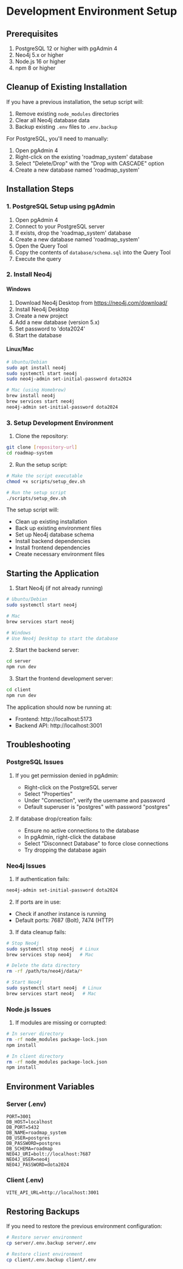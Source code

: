 # Development Environment Setup

## Prerequisites

1. PostgreSQL 12 or higher with pgAdmin 4
2. Neo4j 5.x or higher
3. Node.js 16 or higher
4. npm 8 or higher

## Cleanup of Existing Installation

If you have a previous installation, the setup script will:
1. Remove existing `node_modules` directories
2. Clear all Neo4j database data
3. Backup existing `.env` files to `.env.backup`

For PostgreSQL, you'll need to manually:
1. Open pgAdmin 4
2. Right-click on the existing 'roadmap_system' database
3. Select "Delete/Drop" with the "Drop with CASCADE" option
4. Create a new database named 'roadmap_system'

## Installation Steps

### 1. PostgreSQL Setup using pgAdmin

1. Open pgAdmin 4
2. Connect to your PostgreSQL server
3. If exists, drop the 'roadmap_system' database
4. Create a new database named 'roadmap_system'
5. Open the Query Tool
6. Copy the contents of `database/schema.sql` into the Query Tool
7. Execute the query

### 2. Install Neo4j

#### Windows
1. Download Neo4j Desktop from https://neo4j.com/download/
2. Install Neo4j Desktop
3. Create a new project
4. Add a new database (version 5.x)
5. Set password to 'dota2024'
6. Start the database

#### Linux/Mac
```bash
# Ubuntu/Debian
sudo apt install neo4j
sudo systemctl start neo4j
sudo neo4j-admin set-initial-password dota2024

# Mac (using Homebrew)
brew install neo4j
brew services start neo4j
neo4j-admin set-initial-password dota2024
```

### 3. Setup Development Environment

1. Clone the repository:
```bash
git clone [repository-url]
cd roadmap-system
```

2. Run the setup script:
```bash
# Make the script executable
chmod +x scripts/setup_dev.sh

# Run the setup script
./scripts/setup_dev.sh
```

The setup script will:
- Clean up existing installation
- Back up existing environment files
- Set up Neo4j database schema
- Install backend dependencies
- Install frontend dependencies
- Create necessary environment files

## Starting the Application

1. Start Neo4j (if not already running)
```bash
# Ubuntu/Debian
sudo systemctl start neo4j

# Mac
brew services start neo4j

# Windows
# Use Neo4j Desktop to start the database
```

2. Start the backend server:
```bash
cd server
npm run dev
```

3. Start the frontend development server:
```bash
cd client
npm run dev
```

The application should now be running at:
- Frontend: http://localhost:5173
- Backend API: http://localhost:3001

## Troubleshooting

### PostgreSQL Issues
1. If you get permission denied in pgAdmin:
   - Right-click on the PostgreSQL server
   - Select "Properties"
   - Under "Connection", verify the username and password
   - Default superuser is "postgres" with password "postgres"

2. If database drop/creation fails:
   - Ensure no active connections to the database
   - In pgAdmin, right-click the database
   - Select "Disconnect Database" to force close connections
   - Try dropping the database again

### Neo4j Issues
1. If authentication fails:
```bash
neo4j-admin set-initial-password dota2024
```

2. If ports are in use:
- Check if another instance is running
- Default ports: 7687 (Bolt), 7474 (HTTP)

3. If data cleanup fails:
```bash
# Stop Neo4j
sudo systemctl stop neo4j  # Linux
brew services stop neo4j   # Mac

# Delete the data directory
rm -rf /path/to/neo4j/data/*

# Start Neo4j
sudo systemctl start neo4j  # Linux
brew services start neo4j   # Mac
```

### Node.js Issues
1. If modules are missing or corrupted:
```bash
# In server directory
rm -rf node_modules package-lock.json
npm install

# In client directory
rm -rf node_modules package-lock.json
npm install
```

## Environment Variables

### Server (.env)
```plaintext
PORT=3001
DB_HOST=localhost
DB_PORT=5432
DB_NAME=roadmap_system
DB_USER=postgres
DB_PASSWORD=postgres
DB_SCHEMA=roadmap
NEO4J_URI=bolt://localhost:7687
NEO4J_USER=neo4j
NEO4J_PASSWORD=dota2024
```

### Client (.env)
```plaintext
VITE_API_URL=http://localhost:3001
```

## Restoring Backups

If you need to restore the previous environment configuration:
```bash
# Restore server environment
cp server/.env.backup server/.env

# Restore client environment
cp client/.env.backup client/.env
``` 